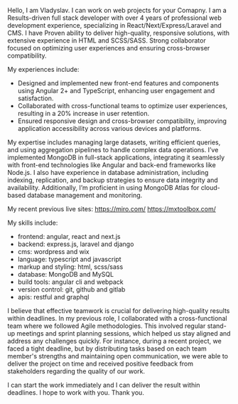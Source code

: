 Hello, I am Vladyslav.  I can work on web projects for your Comapny. I am a Results-driven full stack developer with over 4 years of professional web development experience, specializing in React/Next/Express/Laravel and CMS. I have Proven ability to deliver high-quality, responsive solutions, with extensive experience in HTML and SCSS/SASS. Strong collaborator focused on optimizing user experiences and ensuring cross-browser compatibility.

My experiences include:
- Designed and implemented new front-end features and components using Angular 2+ and TypeScript, enhancing user engagement and satisfaction.
- Collaborated with cross-functional teams to optimize user experiences, resulting in a 20% increase in user retention.
- Ensured responsive design and cross-browser compatibility, improving application accessibility across various devices and platforms.

My expertise includes managing large datasets, writing efficient queries, and using aggregation pipelines to handle complex data operations. I’ve implemented MongoDB in full-stack applications, integrating it seamlessly with front-end technologies like Angular and back-end frameworks like Node.js. I also have experience in database administration, including indexing, replication, and backup strategies to ensure data integrity and availability. Additionally, I’m proficient in using MongoDB Atlas for cloud-based database management and monitoring.

My recent previous live sites:
https://miro.com/
https://mxtoolbox.com/

My skills include:
- frontend: angular, react and next.js
- backend: express.js, laravel and django
- cms: wordpress and wix
- language: typescript and javascript
- markup and styling: html, scss/sass
- database: MongoDB and MySQL
- build tools: angular cli and webpack
- version control: git, github and gitlab
- apis: restful and graphql

I believe that effective teamwork is crucial for delivering high-quality results within deadlines. In my previous role, I collaborated with a cross-functional team where we followed Agile methodologies. This involved regular stand-up meetings and sprint planning sessions, which helped us stay aligned and address any challenges quickly. For instance, during a recent project, we faced a tight deadline, but by distributing tasks based on each team member's strengths and maintaining open communication, we were able to deliver the project on time and received positive feedback from stakeholders regarding the quality of our work.

I can start the work immediately and I can deliver the result within deadlines. I hope to work with you.
Thank you.